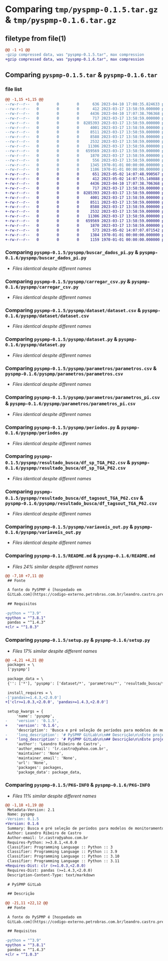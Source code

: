 # Comparing `tmp/pyspmp-0.1.5.tar.gz` & `tmp/pyspmp-0.1.6.tar.gz`

## filetype from file(1)

```diff
@@ -1 +1 @@
-gzip compressed data, was "pyspmp-0.1.5.tar", max compression
+gzip compressed data, was "pyspmp-0.1.6.tar", max compression
```

## Comparing `pyspmp-0.1.5.tar` & `pyspmp-0.1.6.tar`

### file list

```diff
@@ -1,15 +1,15 @@
--rw-r--r--   0        0        0      636 2023-04-10 17:08:35.824633 pyspmp-0.1.5/pyproject.toml
--rw-r--r--   0        0        0      412 2023-03-17 13:58:59.000000 pyspmp-0.1.5/pyspmp/__init__.py
--rw-r--r--   0        0        0     4436 2023-04-10 17:07:38.706368 pyspmp-0.1.5/pyspmp/buscar_dados_pi.py
--rw-r--r--   0        0        0      717 2023-03-17 13:58:59.000000 pyspmp-0.1.5/pyspmp/carregar_csv.py
--rw-r--r--   0        0        0  8285393 2023-03-17 13:58:59.000000 pyspmp-0.1.5/pyspmp/dataset/dataset.csv
--rw-r--r--   0        0        0     4001 2023-03-17 13:58:59.000000 pyspmp-0.1.5/pyspmp/dataset.py
--rw-r--r--   0        0        0     8511 2023-03-17 13:58:59.000000 pyspmp-0.1.5/pyspmp/parametros/parametros.csv
--rw-r--r--   0        0        0     8588 2023-03-17 13:58:59.000000 pyspmp-0.1.5/pyspmp/parametros/parametros_pi.csv
--rw-r--r--   0        0        0     2532 2023-03-17 13:58:59.000000 pyspmp-0.1.5/pyspmp/periodos.py
--rw-r--r--   0        0        0    11306 2023-03-17 13:58:59.000000 pyspmp-0.1.5/pyspmp/resultado_busca/df_sp_TGA_P62.csv
--rw-r--r--   0        0        0   659569 2023-03-17 13:58:59.000000 pyspmp-0.1.5/pyspmp/resultado_busca/df_tagsout_TGA_P62.csv
--rw-r--r--   0        0        0     1870 2023-03-17 13:58:59.000000 pyspmp-0.1.5/pyspmp/variaveis_out.py
--rw-r--r--   0        0        0      556 2023-03-17 13:58:59.000000 pyspmp-0.1.5/README.md
--rw-r--r--   0        0        0     1345 1970-01-01 00:00:00.000000 pyspmp-0.1.5/setup.py
--rw-r--r--   0        0        0     1106 1970-01-01 00:00:00.000000 pyspmp-0.1.5/PKG-INFO
+-rw-r--r--   0        0        0      651 2023-05-02 14:07:48.990567 pyspmp-0.1.6/pyproject.toml
+-rw-r--r--   0        0        0      412 2023-05-02 14:07:55.149888 pyspmp-0.1.6/pyspmp/__init__.py
+-rw-r--r--   0        0        0     4436 2023-04-10 17:07:38.706368 pyspmp-0.1.6/pyspmp/buscar_dados_pi.py
+-rw-r--r--   0        0        0      717 2023-03-17 13:58:59.000000 pyspmp-0.1.6/pyspmp/carregar_csv.py
+-rw-r--r--   0        0        0  8285393 2023-03-17 13:58:59.000000 pyspmp-0.1.6/pyspmp/dataset/dataset.csv
+-rw-r--r--   0        0        0     4001 2023-03-17 13:58:59.000000 pyspmp-0.1.6/pyspmp/dataset.py
+-rw-r--r--   0        0        0     8511 2023-03-17 13:58:59.000000 pyspmp-0.1.6/pyspmp/parametros/parametros.csv
+-rw-r--r--   0        0        0     8588 2023-03-17 13:58:59.000000 pyspmp-0.1.6/pyspmp/parametros/parametros_pi.csv
+-rw-r--r--   0        0        0     2532 2023-03-17 13:58:59.000000 pyspmp-0.1.6/pyspmp/periodos.py
+-rw-r--r--   0        0        0    11306 2023-03-17 13:58:59.000000 pyspmp-0.1.6/pyspmp/resultado_busca/df_sp_TGA_P62.csv
+-rw-r--r--   0        0        0   659569 2023-03-17 13:58:59.000000 pyspmp-0.1.6/pyspmp/resultado_busca/df_tagsout_TGA_P62.csv
+-rw-r--r--   0        0        0     1870 2023-03-17 13:58:59.000000 pyspmp-0.1.6/pyspmp/variaveis_out.py
+-rw-r--r--   0        0        0      573 2023-05-02 14:07:07.071542 pyspmp-0.1.6/README.md
+-rw-r--r--   0        0        0     1384 1970-01-01 00:00:00.000000 pyspmp-0.1.6/setup.py
+-rw-r--r--   0        0        0     1159 1970-01-01 00:00:00.000000 pyspmp-0.1.6/PKG-INFO
```

### Comparing `pyspmp-0.1.5/pyspmp/buscar_dados_pi.py` & `pyspmp-0.1.6/pyspmp/buscar_dados_pi.py`

 * *Files identical despite different names*

### Comparing `pyspmp-0.1.5/pyspmp/carregar_csv.py` & `pyspmp-0.1.6/pyspmp/carregar_csv.py`

 * *Files identical despite different names*

### Comparing `pyspmp-0.1.5/pyspmp/dataset/dataset.csv` & `pyspmp-0.1.6/pyspmp/dataset/dataset.csv`

 * *Files identical despite different names*

### Comparing `pyspmp-0.1.5/pyspmp/dataset.py` & `pyspmp-0.1.6/pyspmp/dataset.py`

 * *Files identical despite different names*

### Comparing `pyspmp-0.1.5/pyspmp/parametros/parametros.csv` & `pyspmp-0.1.6/pyspmp/parametros/parametros.csv`

 * *Files identical despite different names*

### Comparing `pyspmp-0.1.5/pyspmp/parametros/parametros_pi.csv` & `pyspmp-0.1.6/pyspmp/parametros/parametros_pi.csv`

 * *Files identical despite different names*

### Comparing `pyspmp-0.1.5/pyspmp/periodos.py` & `pyspmp-0.1.6/pyspmp/periodos.py`

 * *Files identical despite different names*

### Comparing `pyspmp-0.1.5/pyspmp/resultado_busca/df_sp_TGA_P62.csv` & `pyspmp-0.1.6/pyspmp/resultado_busca/df_sp_TGA_P62.csv`

 * *Files identical despite different names*

### Comparing `pyspmp-0.1.5/pyspmp/resultado_busca/df_tagsout_TGA_P62.csv` & `pyspmp-0.1.6/pyspmp/resultado_busca/df_tagsout_TGA_P62.csv`

 * *Files identical despite different names*

### Comparing `pyspmp-0.1.5/pyspmp/variaveis_out.py` & `pyspmp-0.1.6/pyspmp/variaveis_out.py`

 * *Files identical despite different names*

### Comparing `pyspmp-0.1.5/README.md` & `pyspmp-0.1.6/README.md`

 * *Files 24% similar despite different names*

```diff
@@ -7,10 +7,11 @@
 ## Fonte
 
 A fonte do PySPMP é [hospedado em
 GitLab.com](https://codigo-externo.petrobras.com.br/leandro.castro.prestserv/pyspmp).
 
 ## Requisitos
 
-python = "^3.9"
+python = "^3.8.1"
 pandas = "^1.4.3"
+clr = "^1.0.3"
```

### Comparing `pyspmp-0.1.5/setup.py` & `pyspmp-0.1.6/setup.py`

 * *Files 17% similar despite different names*

```diff
@@ -4,21 +4,21 @@
 packages = \
 ['pyspmp']
 
 package_data = \
 {'': ['*'], 'pyspmp': ['dataset/*', 'parametros/*', 'resultado_busca/*']}
 
 install_requires = \
-['pandas>=1.4.3,<2.0.0']
+['clr>=1.0.3,<2.0.0', 'pandas>=1.4.3,<2.0.0']
 
 setup_kwargs = {
     'name': 'pyspmp',
-    'version': '0.1.5',
+    'version': '0.1.6',
     'description': 'Busca e pré seleção de períodos para modelos de monitoramento e predição de máquinas e equipamentos',
-    'long_description': '# PySPMP GitLab\n\n## Descrição\n\nEste projeto tem como objetivo realizar buscas e pré seleção de períodos dentro dos parâmentros definidos pelo usuário para modelos de monitoramento e predição de máquinas e equipamentos, visando mitigar e reduzir o esforço de trabalho do usuário na busca de períodos adequados para um bom modelo de monitoramento e predição.\n\n## Fonte\n\nA fonte do PySPMP é [hospedado em\nGitLab.com](https://codigo-externo.petrobras.com.br/leandro.castro.prestserv/pyspmp).\n\n## Requisitos\n\npython = "^3.9"\npandas = "^1.4.3"\n\n',
+    'long_description': '# PySPMP GitLab\n\n## Descrição\n\nEste projeto tem como objetivo realizar buscas e pré seleção de períodos dentro dos parâmentros definidos pelo usuário para modelos de monitoramento e predição de máquinas e equipamentos, visando mitigar e reduzir o esforço de trabalho do usuário na busca de períodos adequados para um bom modelo de monitoramento e predição.\n\n## Fonte\n\nA fonte do PySPMP é [hospedado em\nGitLab.com](https://codigo-externo.petrobras.com.br/leandro.castro.prestserv/pyspmp).\n\n## Requisitos\n\npython = "^3.8.1"\npandas = "^1.4.3"\nclr = "^1.0.3"\n\n',
     'author': 'Leandro Ribeiro de Castro',
     'author_email': 'lr.castro@yahoo.com.br',
     'maintainer': 'None',
     'maintainer_email': 'None',
     'url': 'None',
     'packages': packages,
     'package_data': package_data,
```

### Comparing `pyspmp-0.1.5/PKG-INFO` & `pyspmp-0.1.6/PKG-INFO`

 * *Files 11% similar despite different names*

```diff
@@ -1,18 +1,19 @@
 Metadata-Version: 2.1
 Name: pyspmp
-Version: 0.1.5
+Version: 0.1.6
 Summary: Busca e pré seleção de períodos para modelos de monitoramento e predição de máquinas e equipamentos
 Author: Leandro Ribeiro de Castro
 Author-email: lr.castro@yahoo.com.br
 Requires-Python: >=3.8.1,<4.0.0
 Classifier: Programming Language :: Python :: 3
 Classifier: Programming Language :: Python :: 3.9
 Classifier: Programming Language :: Python :: 3.10
 Classifier: Programming Language :: Python :: 3.11
+Requires-Dist: clr (>=1.0.3,<2.0.0)
 Requires-Dist: pandas (>=1.4.3,<2.0.0)
 Description-Content-Type: text/markdown
 
 # PySPMP GitLab
 
 ## Descrição
 
@@ -21,11 +22,12 @@
 ## Fonte
 
 A fonte do PySPMP é [hospedado em
 GitLab.com](https://codigo-externo.petrobras.com.br/leandro.castro.prestserv/pyspmp).
 
 ## Requisitos
 
-python = "^3.9"
+python = "^3.8.1"
 pandas = "^1.4.3"
+clr = "^1.0.3"
```

